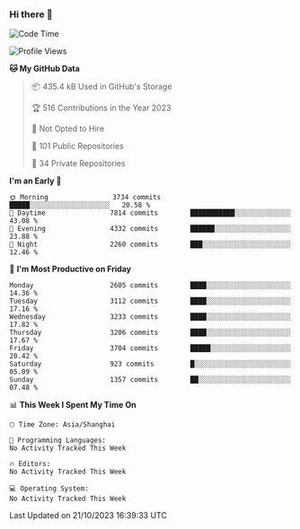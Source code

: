 ### Hi there 👋

<!--
**qbosen/qbosen** is a ✨ _special_ ✨ repository because its `README.md` (this file) appears on your GitHub profile.

Here are some ideas to get you started:

- 🔭 I’m currently working on ...
- 🌱 I’m currently learning ...
- 👯 I’m looking to collaborate on ...
- 🤔 I’m looking for help with ...
- 💬 Ask me about ...
- 📫 How to reach me: ...
- 😄 Pronouns: ...
- ⚡ Fun fact: ...
-->

<!--START_SECTION:waka-->
![Code Time](http://img.shields.io/badge/Code%20Time-2%2C111%20hrs%2036%20mins-blue)

![Profile Views](http://img.shields.io/badge/Profile%20Views-0-blue)

**🐱 My GitHub Data** 

> 📦 435.4 kB Used in GitHub's Storage 
 > 
> 🏆 516 Contributions in the Year 2023
 > 
> 🚫 Not Opted to Hire
 > 
> 📜 101 Public Repositories 
 > 
> 🔑 34 Private Repositories 
 > 
**I'm an Early 🐤** 

```text
🌞 Morning                3734 commits        █████░░░░░░░░░░░░░░░░░░░░   20.58 % 
🌆 Daytime                7814 commits        ███████████░░░░░░░░░░░░░░   43.08 % 
🌃 Evening                4332 commits        ██████░░░░░░░░░░░░░░░░░░░   23.88 % 
🌙 Night                  2260 commits        ███░░░░░░░░░░░░░░░░░░░░░░   12.46 % 
```
📅 **I'm Most Productive on Friday** 

```text
Monday                   2605 commits        ████░░░░░░░░░░░░░░░░░░░░░   14.36 % 
Tuesday                  3112 commits        ████░░░░░░░░░░░░░░░░░░░░░   17.16 % 
Wednesday                3233 commits        ████░░░░░░░░░░░░░░░░░░░░░   17.82 % 
Thursday                 3206 commits        ████░░░░░░░░░░░░░░░░░░░░░   17.67 % 
Friday                   3704 commits        █████░░░░░░░░░░░░░░░░░░░░   20.42 % 
Saturday                 923 commits         █░░░░░░░░░░░░░░░░░░░░░░░░   05.09 % 
Sunday                   1357 commits        ██░░░░░░░░░░░░░░░░░░░░░░░   07.48 % 
```


📊 **This Week I Spent My Time On** 

```text
🕑︎ Time Zone: Asia/Shanghai

💬 Programming Languages: 
No Activity Tracked This Week

🔥 Editors: 
No Activity Tracked This Week

💻 Operating System: 
No Activity Tracked This Week
```


 Last Updated on 21/10/2023 16:39:33 UTC
<!--END_SECTION:waka-->
